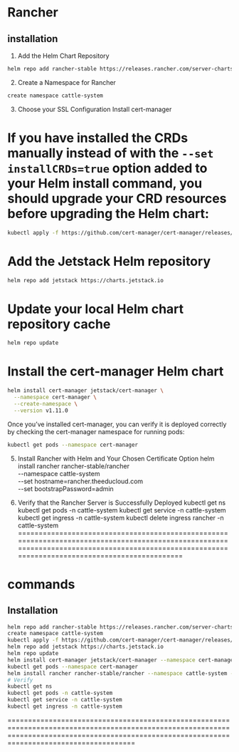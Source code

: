 # Rancher
## installation

1. Add the Helm Chart Repository
```sh
helm repo add rancher-stable https://releases.rancher.com/server-charts/stable
```
2. Create a Namespace for Rancher
```sh
create namespace cattle-system
```
3. Choose your SSL Configuration
Install cert-manager
# If you have installed the CRDs manually instead of with the `--set installCRDs=true` option added to your Helm install command, you should upgrade your CRD resources before upgrading the Helm chart:
```sh
kubectl apply -f https://github.com/cert-manager/cert-manager/releases/download/v1.11.0/cert-manager.crds.yaml
```
# Add the Jetstack Helm repository
```sh
helm repo add jetstack https://charts.jetstack.io
```
# Update your local Helm chart repository cache
```sh
helm repo update
```
# Install the cert-manager Helm chart
```sh
helm install cert-manager jetstack/cert-manager \
  --namespace cert-manager \
  --create-namespace \
  --version v1.11.0
  ```
Once you’ve installed cert-manager, you can verify it is deployed correctly by checking the cert-manager namespace for running pods:
```sh
kubectl get pods --namespace cert-manager
```
5. Install Rancher with Helm and Your Chosen Certificate Option
helm install rancher rancher-stable/rancher \
  --namespace cattle-system \
  --set hostname=rancher.theeducloud.com \
  --set bootstrapPassword=admin

6. Verify that the Rancher Server is Successfully Deployed
kubectl get ns
kubectl get pods -n cattle-system
kubectl get service -n cattle-system
kubectl get ingress -n cattle-system
kubectl delete ingress rancher -n cattle-system
=================================================================================================================================================================================================
# commands
## Installation
```sh
helm repo add rancher-stable https://releases.rancher.com/server-charts/stable
create namespace cattle-system
kubectl apply -f https://github.com/cert-manager/cert-manager/releases/download/v1.11.0/cert-manager.crds.yaml
helm repo add jetstack https://charts.jetstack.io
helm repo update
helm install cert-manager jetstack/cert-manager --namespace cert-manager --create-namespace --version v1.11.0
kubectl get pods --namespace cert-manager
helm install rancher rancher-stable/rancher --namespace cattle-system --set hostname=rancher.theeducloud.com --set bootstrapPassword=admin
# Verify
kubectl get ns
kubectl get pods -n cattle-system
kubectl get service -n cattle-system
kubectl get ingress -n cattle-system
```
=================================================================================================================================================================================================


